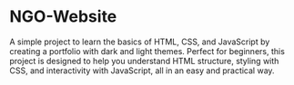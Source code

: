 # NGO-Website
 A simple project to learn the basics of HTML, CSS, and JavaScript by creating a portfolio with dark and light themes. Perfect for beginners, this project is designed to help you understand HTML structure, styling with CSS, and interactivity with JavaScript, all in an easy and practical way.
